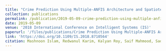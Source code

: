 ```yaml
---
title: "Crime Prediction Using Multiple-ANFIS Architecture and Spatiotemporal Data"
collection: publications
permalink: /publication/2019-05-09-crime-prediction-using-multiple-anfis-architecture-and-spatiotemporal-data
date: 2019-05-09
venue: '2018 International Conference on Intelligent Systems (IS)'
paperurl: '/files/publications/Crime Prediction Using Multiple-ANFIS Architecture and Spatiotemporal Data.pdf'
link: 'https://doi.org/10.1109/IS.2018.8710564'
citation: Mashnoon Islam, Redwanul Karim, Kalyan Roy, Saif Mahmood, Sadat Hossain, Rashedur M Rahman. (2018). &quot;Crime Prediction Using Multiple-ANFIS Architecture and Spatiotemporal Data.&quot; <i>2018 International Conference on Intelligent Systems (IS)</i> 58-65. doi: 10.1109/IS.2018.8710564'
---
```


<!---

---
title: "Paper Title Number 1"
collection: publications
permalink: /publication/2009-10-01-paper-title-number-1
excerpt: 'This paper is about the number 1. The number 2 is left for future work.'
date: 2009-10-01
venue: 'Journal 1'
paperurl: 'http://academicpages.github.io/files/paper1.pdf'
citation: 'Your Name, You. (2009). &quot;Paper Title Number 1.&quot; <i>Journal 1</i>. 1(1).'
---
This paper is about the number 1. The number 2 is left for future work.

[Download paper here](http://academicpages.github.io/files/paper1.pdf)

Recommended citation: Your Name, You. (2009). "Paper Title Number 1." <i>Journal 1</i>. 1(1).

-->
